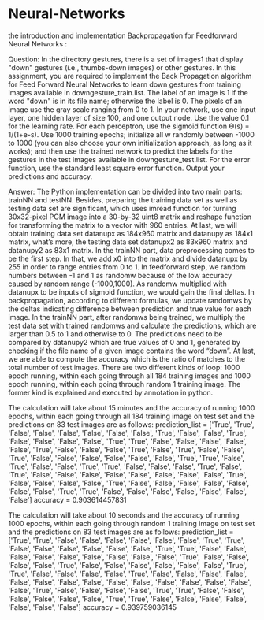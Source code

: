 # Neural-Networks
the introduction and implementation Backpropagation for Feedforward Neural Networks :

Question:
In the directory gestures, there is a set of images1 that display "down" gestures (i.e., thumbs-down images) or other gestures. In this assignment, you are required to implement the Back Propagation algorithm for Feed Forward Neural Networks to learn down gestures from training images available in downgesture_train.list. The label of an image is 1 if the word "down" is in its file name; otherwise the label is 0. The pixels of an image use the gray scale ranging from 0 to 1. In your network, use one input layer, one hidden layer of size 100, and one output node. Use the value 0.1 for the learning rate. For each perceptron, use the sigmoid function Ɵ(s) = 1/(1+e-s). Use 1000 training epochs; initialize all w randomly between -1000 to 1000 (you can also choose your own initialization approach, as long as it works); and then use the trained network to predict the labels for the gestures in the test images available in downgesture_test.list. For the error function, use the standard least square error function. Output your predictions and accuracy.


Answer:
The Python implementation can be divided into two main parts: trainNN and testNN. Besides, preparing the training data set as well as testing data set are significant, which uses imread function for turning 30x32-pixel PGM image into a 30-by-32 uint8 matrix and reshape function for transforming the matrix to a vector with 960 entries. At last, we will obtain training data set datanupx as 184x960 matrix and datanupy as 184x1 matrix, what’s more, the testing data set datanupx2 as 83x960 matrix and datanupy2 as 83x1 matrix.
In the trainNN part, data preprocessing comes to be the first step. In that, we add x0 into the matrix and divide datanupx by 255 in order to range entries from 0 to 1. In feedforward step, we random numbers between -1 and 1 as randomw because of the low accuracy caused by random range (-1000,1000). As randomw multiplied with datanupx to be inputs of sigmoid function, we would gain the final deltas. In backpropagation, according to different formulas, we update randomws by the deltas indicating difference between prediction and true value for each image. 
In the trainNN part, after randomws being trained, we multiply the test data set with trained randomws and calculate the predictions, which are larger than 0.5 to 1 and otherwise to 0. The predictions need to be compared by datanupy2 which are true values of 0 and 1, generated by checking if the file name of a given image contains the word “down”. At last, we are able to compute the accuracy which is the ratio of matches to the total number of test images.
There are two different kinds of loop: 1000 epoch running, within each going through all 184 training images and 1000 epoch running, within each going through random 1 training image.
The former kind is explained and executed by annotation in python.


The calculation will take about 15 minutes and the accuracy of running 1000 epochs, within each going through all 184 training image on test set and the predictions on 83 test images are as follows:
prediction_list =  ['True', 'True', 'False', 'False', 'False', 'False', 'False', 'False', 'True', 'False', 'False', 'True', 'False', 'False', 'False', 'False', 'True', 'True', 'False', 'False', 'False', 'False', 'False', 'True', 'False', 'False', 'False', 'True', 'False', 'True', 'False', 'False', 'True', 'False', 'False', 'False', 'False', 'False', 'False', 'True', 'True', 'False', 'True', 'False', 'False', 'True', 'True', 'False', 'False', 'False', 'True', 'False', 'True', 'False', 'False', 'False', 'False', 'False', 'False', 'False', 'False', 'True', 'False', 'False', 'False', 'False', 'True', 'False', 'False', 'False', 'False', 'False', 'False', 'False', 'True', 'True', 'False', 'False', 'False', 'False', 'False', 'False', 'False']
accuracy =  0.903614457831


The calculation will take about 10 seconds and the accuracy of running 1000 epochs, within each going through random 1 training image on test set and the predictions on 83 test images are as follows:
prediction_list =  ['True', 'True', 'False', 'False', 'False', 'False', 'False', 'False', 'True', 'True', 'False', 'False', 'False', 'False', 'False', 'False', 'True', 'True', 'False', 'False', 'False', 'False', 'False', 'False', 'False', 'False', 'False', 'True', 'False', 'False', 'False', 'False', 'True', 'False', 'False', 'False', 'False', 'False', 'False', 'True', 'True', 'False', 'False', 'False', 'False', 'True', 'False', 'False', 'False', 'False', 'False', 'False', 'False', 'False', 'False', 'False', 'False', 'False', 'False', 'False', 'False', 'True', 'False', 'False', 'False', 'False', 'True', 'True', 'False', 'False', 'False', 'False', 'False', 'False', 'True', 'True', 'False', 'False', 'False', 'False', 'False', 'False', 'False']
accuracy =  0.939759036145
